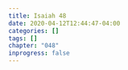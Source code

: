 ```yaml
---
title: Isaiah 48
date: 2020-04-12T12:44:47-04:00
categories: []
tags: []
chapter: "048"
inprogress: false
---
```


